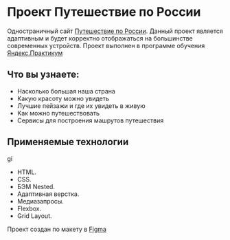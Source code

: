 # Проект Путешествие по России

Одностраничный сайт [Путешествие по России](https://storytold41.github.io/russian-travel/index.html).
Данный проект является адаптивным и будет корректно отображаться на большинстве современных устройств.
Проект выполнен в программе обучения [Яндекс.Практикум](https://practicum.yandex.ru)

## Что вы узнаете:
* Насколько большая наша страна
* Какую красоту можно увидеть
* Лучшие пейзажи и где их увидеть в живую
* Как можно путешествовать
* Сервисы для построения машрутов путешествия

## Применяемые технологии
gi
* HTML.
* CSS.
* БЭМ Nested.
* Адаптивная верстка.
* Медиазапросы.
* Flexbox.
* Grid Layout.

Проект создан по макету в [Figma](https://www.figma.com/file/5S2WSbEFL6awjVWJ0NWL8Q/Sprint-3_-Russia-_-desktop-%2B-mobile?node-id=28503%3A0)
